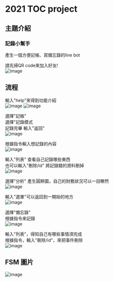 # 2021 TOC project

## 主題介紹
### 記錄小幫手
產生一個方便記帳、寫備忘錄的line bot<br>

請先掃QR code來加入好友!<br>
![image](https://github.com/DouCharles/TOC_final_project/blob/master/img/QR.PNG)

## 流程
輸入"help"來得到功能介紹<br>
![image](https://github.com/DouCharles/TOC_final_project/blob/master/img/help.jpg)
![image](https://github.com/DouCharles/TOC_final_project/blob/master/img/help2.jpg)

選擇"記帳"<br>
選擇"記錄模式<br>
記錄完畢 輸入"返回"<br>
![image](https://github.com/DouCharles/TOC_final_project/blob/master/img/記錄.jpg)

根據指令輸入想記錄的內容<br>
![image](https://github.com/DouCharles/TOC_final_project/blob/master/img/記錄中.jpg)

輸入"列表"   查看自己記錄哪些東西<br>
也可以輸入"刪除/id" 將記錄錯的資料刪掉<br>
![image](https://github.com/DouCharles/TOC_final_project/blob/master/img/記錄-列表.jpg)

選擇"分析"  產生圓餅圖，自己的財務狀況可以一目瞭然<br>
![image](https://github.com/DouCharles/TOC_final_project/blob/master/img/分析.jpg)

輸入"選單"可以返回到一開始的地方<br>
![image](https://github.com/DouCharles/TOC_final_project/blob/master/img/返回選單.jpg)

選擇"備忘錄"<br>
根據指令來記錄<br>
![image](https://github.com/DouCharles/TOC_final_project/blob/master/img/備忘錄.jpg)


輸入"列表"，得知自己有哪些事情須完成<br>
根據指令，輸入"刪除/id"，來把事件刪除<br>
![image](https://github.com/DouCharles/TOC_final_project/blob/master/img/備忘錄-列表刪除.jpg)

## FSM 圖片

![image](https://github.com/DouCharles/TOC_final_project/blob/master/img/fsm.png)

